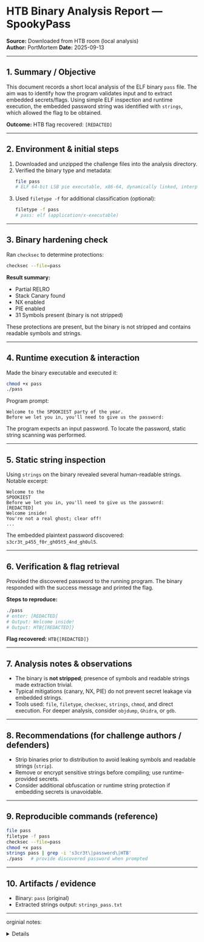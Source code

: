 # HTB Binary Analysis Report — SpookyPass

**Source:** Downloaded from HTB room (local analysis)  
**Author:** PortMortem 
**Date:** 2025-09-13

---

## 1. Summary / Objective
This document records a short local analysis of the ELF binary `pass` file. The aim was to identify how the program validates input and to extract embedded secrets/flags. Using simple ELF inspection and runtime execution, the embedded password string was identified with `strings`, which allowed the flag to be obtained.

**Outcome:** HTB flag recovered: `[REDACTED]`

---

## 2. Environment & initial steps
1. Downloaded and unzipped the challenge files into the analysis directory.  
2. Verified the binary type and metadata:
   ```bash
   file pass
   # ELF 64-bit LSB pie executable, x86-64, dynamically linked, interpreter /lib64/ld-linux-x86-64.so.2, not stripped
   ```
3. Used `filetype -f` for additional classification (optional):
   ```bash
   filetype -f pass
   # pass: elf (application/x-executable)
   ```

---

## 3. Binary hardening check
Ran `checksec` to determine protections:
```bash
checksec --file=pass
```
**Result summary:**
- Partial RELRO
- Stack Canary found
- NX enabled
- PIE enabled
- 31 Symbols present (binary is not stripped)

These protections are present, but the binary is not stripped and contains readable symbols and strings.

---

## 4. Runtime execution & interaction
Made the binary executable and executed it:

```bash
chmod +x pass
./pass
```

Program prompt:
```
Welcome to the SPOOKIEST party of the year.
Before we let you in, you'll need to give us the password:
```

The program expects an input password. To locate the password, static string scanning was performed.

---

## 5. Static string inspection
Using `strings` on the binary revealed several human-readable strings. Notable excerpt:

```
Welcome to the 
SPOOKIEST
Before we let you in, you'll need to give us the password: 
[REDACTED]
Welcome inside!
You're not a real ghost; clear off!
...
```

The embedded plaintext password discovered: `s3cr3t_p455_f0r_gh05t5_4nd_gh0ul5`.

---

## 6. Verification & flag retrieval
Provided the discovered password to the running program. The binary responded with the success message and printed the flag.

**Steps to reproduce:**
```bash
./pass
# enter: [REDACTED]
# Output: Welcome inside!
# Output: HTB{[REDACTED]}
```

**Flag recovered:** `HTB{[REDACTED]}`

---

## 7. Analysis notes & observations
- The binary is **not stripped**; presence of symbols and readable strings made extraction trivial.  
- Typical mitigations (canary, NX, PIE) do not prevent secret leakage via embedded strings.  
- Tools used: `file`, `filetype`, `checksec`, `strings`, `chmod`, and direct execution. For deeper analysis, consider `objdump`, `Ghidra`, or `gdb`.

---

## 8. Recommendations (for challenge authors / defenders)
- Strip binaries prior to distribution to avoid leaking symbols and readable strings (`strip`).  
- Remove or encrypt sensitive strings before compiling; use runtime-provided secrets.  
- Consider additional obfuscation or runtime string protection if embedding secrets is unavoidable.

---

## 9. Reproducible commands (reference)
```bash
file pass
filetype -f pass
checksec --file=pass
chmod +x pass
strings pass | grep -i 's3cr3t\|password\|HTB'
./pass   # provide discovered password when prompted
```

---

## 10. Artifacts / evidence
- Binary: `pass` (original)  
- Extracted strings output: `strings_pass.txt`  
---

orginial notes:
<details>
so we download the file and unzip it

we run file and get: 

pass: ELF 64-bit LSB pie executable, x86-64, version 1 (SYSV), dynamically linked, interpreter /lib64/ld-linux-x86-64.so.2, BuildID[sha1]=3008217772cc2426c643d69b80a96c715490dd91, for GNU/Linux 4.4.0, not stripped

learned a new tool called “filetype -f” that provides good info like:

pass: elf (application/x-executable)

another good one is checksec fo checking security: Check security properties of executables.


checksec --file=pass


RELRO           STACK CANARY      NX            PIE             RPATH      RUNPATH  Symbols         FORTIFY Fortified       FortifiableFILE
Partial RELRO   Canary found      NX enabled    PIE enabled     No RPATH   No RUNPATH   31 Symbols    No    0               2          pass

now we update the file to execute with chmod +x pass

it states: 

Welcome to the SPOOKIEST party of the year.
Before we let you in, you'll need to give us the password: 


we do strings pass again and get:

/lib64/ld-linux-x86-64.so.2
fgets
stdin
puts
__stack_chk_fail
__libc_start_main
__cxa_finalize
strchr
printf
strcmp
libc.so.6
GLIBC_2.4
GLIBC_2.2.5
GLIBC_2.34
_ITM_deregisterTMCloneTable
__gmon_start__
_ITM_registerTMCloneTable
PTE1
u3UH
Welcome to the 
[1;3mSPOOKIEST
[0m party of the year.
Before we let you in, you'll need to give us the password: 
s3cr3t_p455_f0r_gh05t5_4nd_gh0ul5
Welcome inside!
You're not a real ghost; clear off!
;*3$"
GCC: (GNU) 14.2.1 20240805
GCC: (GNU) 14.2.1 20240910
main.c
_DYNAMIC
__GNU_EH_FRAME_HDR
_GLOBAL_OFFSET_TABLE_
__libc_start_main@GLIBC_2.34
_ITM_deregisterTMCloneTable
puts@GLIBC_2.2.5
stdin@GLIBC_2.2.5
_edata
_fini
__stack_chk_fail@GLIBC_2.4
strchr@GLIBC_2.2.5
printf@GLIBC_2.2.5
parts
fgets@GLIBC_2.2.5
__data_start
strcmp@GLIBC_2.2.5
__gmon_start__
__dso_handle
_IO_stdin_used
_end
__bss_start
main
__TMC_END__
_ITM_registerTMCloneTable
__cxa_finalize@GLIBC_2.2.5
_init
.symtab
.strtab
.shstrtab
.interp
.note.gnu.property
.note.gnu.build-id
.note.ABI-tag
.gnu.hash
.dynsym
.dynstr
.gnu.version
.gnu.version_r
.rela.dyn
.rela.plt
.init
.text
.fini
.rodata
.eh_frame_hdr
.eh_frame
.init_array
.fini_array
.dynamic
.got
.got.plt
.data
.bss
.comment

the password behing : s3cr3t_p455_f0r_gh05t5_4nd_gh0ul5

Welcome inside!
HTB{un0bfu5c4t3d_5tr1ng5}

</details>
